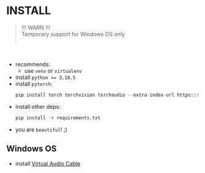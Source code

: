 # INSTALL

> !!! WARN !!!
> <br>Temporary support for Windows OS only<br><br>

<br>

- recommends:
    - use `venv` or `virtualenv`
- install `python >= 3.10.5`
- install `pytorch`: 
    ```python
    pip install torch torchvision torchaudio --extra-index-url https://download.pytorch.org/whl/cu117
    ```
- install other deps:
    ```python
    pip install -r requirements.txt
    ```
- you are `beautiful`! ;)

## Windows OS

- install [Virtual Audio Cable](https://vb-audio.com/Cable/)
